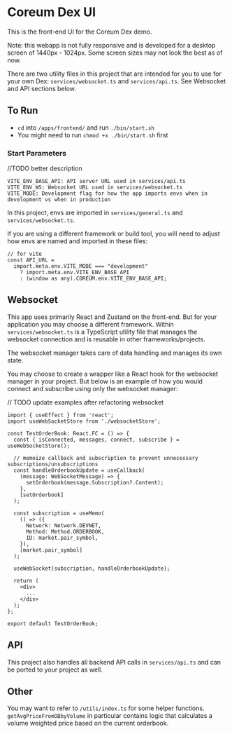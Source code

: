 # Coreum Dex UI

This is the front-end UI for the Coreum Dex demo.

Note: this webapp is not fully responsive and is developed for a desktop screen of 1440px - 1024px. Some screen sizes may not look the best as of now.

There are two utility files in this project that are intended for you to use for your own Dex: `services/websocket.ts` and `services/api.ts`. See Websocket and API sections below.

## To Run

- `cd` into `/apps/frontend/` and run `./bin/start.sh`
- You might need to run `chmod +x ./bin/start.sh` first

### Start Parameters

//TODO better description

```
VITE_ENV_BASE_API: API server URL used in services/api.ts
VITE_ENV_WS: Websocket URL used in services/websocket.ts
VITE_MODE: Development flag for how the app imports envs when in development vs when in production
```

In this project, envs are imported in `services/general.ts` and `services/websocket.ts`.

If you are using a different framework or build tool, you will need to adjust how envs are named and imported in these files:

```
// for vite
const API_URL =
  import.meta.env.VITE_MODE === "development"
    ? import.meta.env.VITE_ENV_BASE_API
    : (window as any).COREUM.env.VITE_ENV_BASE_API;
```

## Websocket

This app uses primarily React and Zustand on the front-end. But for your application you may choose a different framework. Within `services/websocket.ts` is a TypeScript utility file that manages the websocket connection and is reusable in other frameworks/projects.

The websocket manager takes care of data handling and manages its own state.

You may choose to create a wrapper like a React hook for the websocket manager in your project. But below is an example of how you would connect and subscribe using only the websocket manager:

// TODO update examples after refactoring websocket

```
import { useEffect } from 'react';
import useWebSocketStore from './websocketStore';

const TestOrderBook: React.FC = () => {
  const { isConnected, messages, connect, subscribe } = useWebSocketStore();

  // memoize callback and subscription to prevent unnecessary subscriptions/unsubscriptions
  const handleOrderbookUpdate = useCallback(
    (message: WebSocketMessage) => {
      setOrderbook(message.Subscription?.Content);
    },
    [setOrderbook]
  );

  const subscription = useMemo(
    () => ({
      Network: Network.DEVNET,
      Method: Method.ORDERBOOK,
      ID: market.pair_symbol,
    }),
    [market.pair_symbol]
  );

  useWebSocket(subscription, handleOrderbookUpdate);

  return (
    <div>
      ...
    </div>
  );
};

export default TestOrderBook;
```

## API

This project also handles all backend API calls in `services/api.ts` and can be ported to your project as well.

## Other

You may want to refer to `/utils/index.ts` for some helper functions. `getAvgPriceFromOBbyVolume` in particular contains logic that calculates a volume weighted price based on the current orderbook.
